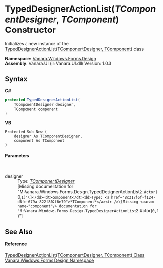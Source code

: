 # TypedDesignerActionList(*TComponentDesigner*, *TComponent*) Constructor 
 

Initializes a new instance of the <a href="8c317f6f-f124-d8fe-679a-822f802f6e79">TypedDesignerActionList(TComponentDesigner, TComponent)</a> class

**Namespace:**&nbsp;<a href="47183544-7c44-c1e2-cf57-c68e49a55933">Vanara.Windows.Forms.Design</a><br />**Assembly:**&nbsp;Vanara.UI (in Vanara.UI.dll) Version: 1.0.3

## Syntax

**C#**<br />
``` C#
protected TypedDesignerActionList(
	TComponentDesigner designer,
	TComponent component
)
```

**VB**<br />
``` VB
Protected Sub New ( 
	designer As TComponentDesigner,
	component As TComponent
)
```


#### Parameters
&nbsp;<dl><dt>designer</dt><dd>Type: <a href="8c317f6f-f124-d8fe-679a-822f802f6e79">*TComponentDesigner*</a><br />\[Missing <param name="designer"/> documentation for "M:Vanara.Windows.Forms.Design.TypedDesignerActionList`2.#ctor(`0,`1)"\]</dd><dt>component</dt><dd>Type: <a href="8c317f6f-f124-d8fe-679a-822f802f6e79">*TComponent*</a><br />\[Missing <param name="component"/> documentation for "M:Vanara.Windows.Forms.Design.TypedDesignerActionList`2.#ctor(`0,`1)"\]</dd></dl>

## See Also


#### Reference
<a href="8c317f6f-f124-d8fe-679a-822f802f6e79">TypedDesignerActionList(TComponentDesigner, TComponent) Class</a><br /><a href="47183544-7c44-c1e2-cf57-c68e49a55933">Vanara.Windows.Forms.Design Namespace</a><br />